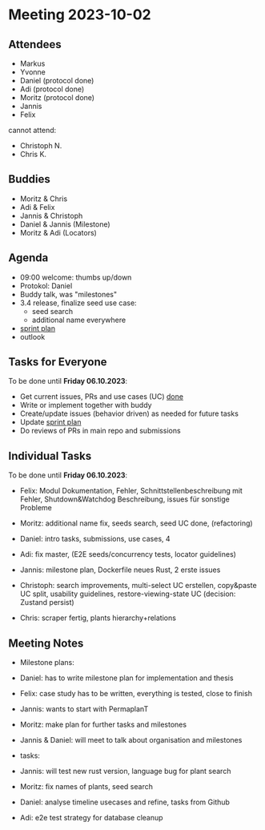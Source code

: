 # Meeting 2023-10-02

## Attendees

- Markus
- Yvonne
- Daniel (protocol done)
- Adi (protocol done)
- Moritz (protocol done)
- Jannis
- Felix

cannot attend:

- Christoph N.
- Chris K.

## Buddies

- Moritz & Chris
- Adi & Felix
- Jannis & Christoph
- Daniel & Jannis (Milestone)
- Moritz & Adi (Locators)

## Agenda

- 09:00 welcome: thumbs up/down
- Protokol: Daniel
- Buddy talk, was "milestones"
- 3.4 release, finalize seed use case:
  - seed search
  - additional name everywhere
- [sprint plan](https://github.com/orgs/ElektraInitiative/projects/4/)
- outlook

## Tasks for Everyone

To be done until **Friday 06.10.2023**:

- Get current issues, PRs and use cases (UC) [done](../usecases/README.md)
- Write or implement together with buddy
- Create/update issues (behavior driven) as needed for future tasks
- Update [sprint plan](https://github.com/orgs/ElektraInitiative/projects/4/)
- Do reviews of PRs in main repo and submissions

## Individual Tasks

To be done until **Friday 06.10.2023**:

- Felix: Modul Dokumentation, Fehler, Schnittstellenbeschreibung mit Fehler, Shutdown&Watchdog Beschreibung, issues für sonstige Probleme
- Moritz: additional name fix, seeds search, seed UC done, (refactoring)
- Daniel: intro tasks, submissions, use cases, 4
- Adi: fix master, (E2E seeds/concurrency tests, locator guidelines)

- Jannis: milestone plan, Dockerfile neues Rust, 2 erste issues

- Christoph: search improvements, multi-select UC erstellen, copy&paste UC split, usability guidelines, restore-viewing-state UC (decision: Zustand persist)
- Chris: scraper fertig, plants hierarchy+relations

## Meeting Notes

- Milestone plans:
- Daniel: has to write milestone plan for implementation and thesis
- Felix: case study has to be written, everything is tested, close to finish
- Jannis: wants to start with PermaplanT
- Moritz: make plan for further tasks and milestones
- Jannis & Daniel: will meet to talk about organisation and milestones

- tasks:
- Jannis: will test new rust version, language bug for plant search
- Moritz: fix names of plants, seed search
- Daniel: analyse timeline usecases and refine, tasks from Github
- Adi: e2e test strategy for database cleanup
